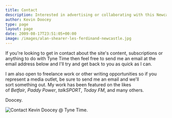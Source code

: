 ```yaml
---
title: Contact
description: Interested in advertising or collaborating with this Newcastle United blog? Get in contact with the writer of Tyne Time by email or Twitter @KevinDoocey.
author: Kevin Doocey
type: page
layout: page
date: 2009-08-17T23:51:05+00:00
image: /images/alan-shearer-les-ferdinand-newcastle.jpg
---
```


If you're looking to get in contact about the site's content, subscriptions or anything to do with Tyne Time then feel free to send me an email at the email address below and I'll try and get back to you as quick as I can.

I am also open to freelance work or other writing opportunities so if you represent a media outlet, be sure to send me an email and we'll sort something out. My work has been featured on the likes of _Betfair_, _Paddy Power_, _talkSPORT_, _Today FM_, and many others.

Doocey.

![Contact Kevin Doocey @ Tyne Time.](https://www.tynetime.com/wp-content/uploads/2009/08/Contact-TyneTime-NUFC.png)
